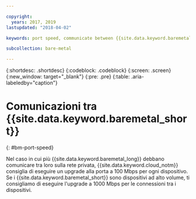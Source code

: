```yaml
---

copyright:
  years: 2017, 2019
lastupdated: "2018-04-02"

keywords: port speed, communicate between {{site.data.keyword.baremetal_short}}

subcollection: bare-metal

---
```


{:shortdesc: .shortdesc}
{:codeblock: .codeblock}
{:screen: .screen}
{:new_window: target="_blank"}
{:pre: .pre}
{:table: .aria-labeledby="caption"}

# Comunicazioni tra {{site.data.keyword.baremetal_short}}
{: #bm-port-speed}

Nel caso in cui più {{site.data.keyword.baremetal_long}} debbano comunicare tra loro sulla rete privata, {{site.data.keyword.cloud_notm}} consiglia di eseguire un upgrade alla porta a 100 Mbps per ogni dispositivo. Se i {{site.data.keyword.baremetal_short}} sono dispositivi ad alto volume, ti consigliamo di eseguire l'upgrade a 1000 Mbps per le connessioni tra i dispositivi.
